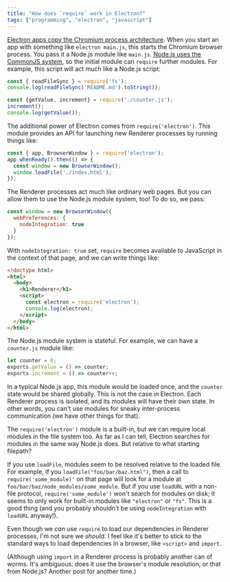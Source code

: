 ```yaml
---
title: "How does `require` work in Electron?"
tags: ["programming", "electron", "javascript"]
---
```


[Electron apps copy the Chromium process architecture](/2020/10/14/the-electron-process-architecture-is-the-chromium-process-architecture/).
When you start an app with something like `electron main.js`,
this starts the Chromium browser process.
You pass it a Node.js module like `main.js`.
[Node.js uses the CommonJS system](/2020/09/27/what-does-the-require-function-do-in-nodejs/),
so the initial module can `require` further modules.
For example, this script will act much like a Node.js script:

```js
const { readFileSync } = require('fs');
console.log(readFileSync('README.md').toString());

const {getValue, increment} = require('./counter.js');
increment();
console.log(getValue());
```

The additional power of Electron comes from `require('electron')`.
This module provides an API for launching new Renderer processes
by running things like:

```js
const { app, BrowserWindow } = require('electron');
app.whenReady().then(() => {
  const window = new BrowserWindow();
  window.loadFile('./index.html');
});
```

The Renderer processes act much like ordinary web pages.
But you can allow them to use the Node.js module system, too!
To do so, we pass:

```js
const window = new BrowserWindow({ 
  webPreferences: { 
    nodeIntegration: true 
  } 
});
```

With `nodeIntegration: true` set,
`require` becomes available to JavaScript in the context of that page,
and we can write things like:

```html
<!doctype html>
<html>
  <body>
    <h1>Renderer</h1>
    <script>
      const electron = require('electron');
      console.log(electron);
    </script>
  </body>
</html>
```

The Node.js module system is stateful.
For example, we can have a `counter.js` module like:

```js
let counter = 0;
exports.getValue = () => counter;
exports.increment = () => counter++;
```

In a typical Node.js app, 
this module would be loaded once,
and the `counter` state would be shared globally.
This is not the case in Electron.
Each Renderer process is isolated,
and its modules will have their own state.
In other words,
you can't use modules for sneaky inter-process communication
(we have other things for that).

The `require('electron')` module is a built-in,
but we can require local modules in the file system too.
As far as I can tell, 
Electron searches for modules in the same way Node.js does.
But relative to what starting filepath?

If you use `loadFile`, modules seem to be resolved relative to the loaded file.
For example, if you `loadFile("foo/bar/baz.html")`, 
then a call to `require('some_module)'` on that page
will look for a module at `foo/bar/baz/node_modules/some_module`.
But if you use `loadURL` with a non-file protocol, 
`require('some_module')` won't search for modules on disk;
it seems to only work for built-in modules like `"electron"` or `"fs"`.
This is a good thing
(and you probably shouldn't be using `nodeIntegration` with `loadURL` anyway!).

Even though we _can_ use `require` to load our dependencies in Renderer processes,
I'm not sure we _should_.
I feel like it's better to stick to the standard ways to load dependencies in a browser,
like `<script>` and `import`.

(Although using `import` in a Renderer process is probably another can of worms.
It's ambiguous: does it use the browser's module resolution, or that from Node.js?
Another post for another time.)